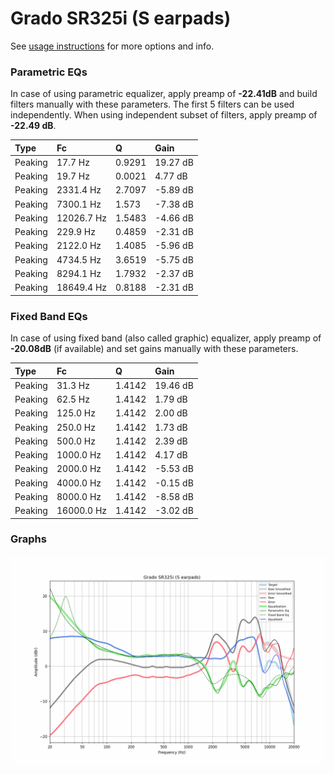 # Grado SR325i (S earpads)
See [usage instructions](https://github.com/jaakkopasanen/AutoEq#usage) for more options and info.

### Parametric EQs
In case of using parametric equalizer, apply preamp of **-22.41dB** and build filters manually
with these parameters. The first 5 filters can be used independently.
When using independent subset of filters, apply preamp of **-22.49 dB**.

| Type    | Fc         |      Q | Gain     |
|:--------|:-----------|:-------|:---------|
| Peaking | 17.7 Hz    | 0.9291 | 19.27 dB |
| Peaking | 19.7 Hz    | 0.0021 | 4.77 dB  |
| Peaking | 2331.4 Hz  | 2.7097 | -5.89 dB |
| Peaking | 7300.1 Hz  | 1.573  | -7.38 dB |
| Peaking | 12026.7 Hz | 1.5483 | -4.66 dB |
| Peaking | 229.9 Hz   | 0.4859 | -2.31 dB |
| Peaking | 2122.0 Hz  | 1.4085 | -5.96 dB |
| Peaking | 4734.5 Hz  | 3.6519 | -5.75 dB |
| Peaking | 8294.1 Hz  | 1.7932 | -2.37 dB |
| Peaking | 18649.4 Hz | 0.8188 | -2.31 dB |

### Fixed Band EQs
In case of using fixed band (also called graphic) equalizer, apply preamp of **-20.08dB**
(if available) and set gains manually with these parameters.

| Type    | Fc         |      Q | Gain     |
|:--------|:-----------|:-------|:---------|
| Peaking | 31.3 Hz    | 1.4142 | 19.46 dB |
| Peaking | 62.5 Hz    | 1.4142 | 1.79 dB  |
| Peaking | 125.0 Hz   | 1.4142 | 2.00 dB  |
| Peaking | 250.0 Hz   | 1.4142 | 1.73 dB  |
| Peaking | 500.0 Hz   | 1.4142 | 2.39 dB  |
| Peaking | 1000.0 Hz  | 1.4142 | 4.17 dB  |
| Peaking | 2000.0 Hz  | 1.4142 | -5.53 dB |
| Peaking | 4000.0 Hz  | 1.4142 | -0.15 dB |
| Peaking | 8000.0 Hz  | 1.4142 | -8.58 dB |
| Peaking | 16000.0 Hz | 1.4142 | -3.02 dB |

### Graphs
![](./Grado%20SR325i%20(S%20earpads).png)